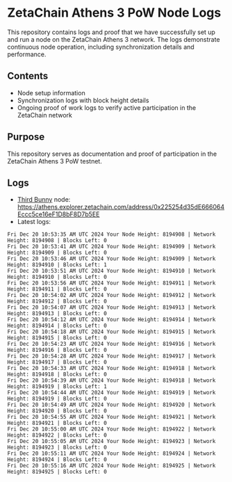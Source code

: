 # ZetaChain Athens 3 PoW Node Logs
This repository contains logs and proof that we have successfully set up and run a node on the ZetaChain Athens 3 network. The logs demonstrate continuous node operation, including synchronization details and performance.

## Contents
- Node setup information
- Synchronization logs with block height details
- Ongoing proof of work logs to verify active participation in the ZetaChain network

## Purpose
This repository serves as documentation and proof of participation in the ZetaChain Athens 3 PoW testnet.

## Logs

- [Third Bunny](https://thirdbunny.xyz/) node: https://athens.explorer.zetachain.com/address/0x225254d35dE666064Eccc5ce16eF1D8bF8D7b5EE
- Latest logs:
```
Fri Dec 20 10:53:35 AM UTC 2024 Your Node Height: 8194908 | Network Height: 8194908 | Blocks Left: 0
Fri Dec 20 10:53:41 AM UTC 2024 Your Node Height: 8194909 | Network Height: 8194909 | Blocks Left: 0
Fri Dec 20 10:53:46 AM UTC 2024 Your Node Height: 8194909 | Network Height: 8194910 | Blocks Left: 1
Fri Dec 20 10:53:51 AM UTC 2024 Your Node Height: 8194910 | Network Height: 8194910 | Blocks Left: 0
Fri Dec 20 10:53:56 AM UTC 2024 Your Node Height: 8194911 | Network Height: 8194911 | Blocks Left: 0
Fri Dec 20 10:54:02 AM UTC 2024 Your Node Height: 8194912 | Network Height: 8194912 | Blocks Left: 0
Fri Dec 20 10:54:07 AM UTC 2024 Your Node Height: 8194913 | Network Height: 8194913 | Blocks Left: 0
Fri Dec 20 10:54:12 AM UTC 2024 Your Node Height: 8194914 | Network Height: 8194914 | Blocks Left: 0
Fri Dec 20 10:54:18 AM UTC 2024 Your Node Height: 8194915 | Network Height: 8194915 | Blocks Left: 0
Fri Dec 20 10:54:23 AM UTC 2024 Your Node Height: 8194916 | Network Height: 8194916 | Blocks Left: 0
Fri Dec 20 10:54:28 AM UTC 2024 Your Node Height: 8194917 | Network Height: 8194917 | Blocks Left: 0
Fri Dec 20 10:54:33 AM UTC 2024 Your Node Height: 8194918 | Network Height: 8194918 | Blocks Left: 0
Fri Dec 20 10:54:39 AM UTC 2024 Your Node Height: 8194918 | Network Height: 8194919 | Blocks Left: 1
Fri Dec 20 10:54:44 AM UTC 2024 Your Node Height: 8194919 | Network Height: 8194919 | Blocks Left: 0
Fri Dec 20 10:54:49 AM UTC 2024 Your Node Height: 8194920 | Network Height: 8194920 | Blocks Left: 0
Fri Dec 20 10:54:55 AM UTC 2024 Your Node Height: 8194921 | Network Height: 8194921 | Blocks Left: 0
Fri Dec 20 10:55:00 AM UTC 2024 Your Node Height: 8194922 | Network Height: 8194922 | Blocks Left: 0
Fri Dec 20 10:55:05 AM UTC 2024 Your Node Height: 8194923 | Network Height: 8194923 | Blocks Left: 0
Fri Dec 20 10:55:11 AM UTC 2024 Your Node Height: 8194924 | Network Height: 8194924 | Blocks Left: 0
Fri Dec 20 10:55:16 AM UTC 2024 Your Node Height: 8194925 | Network Height: 8194925 | Blocks Left: 0
```
